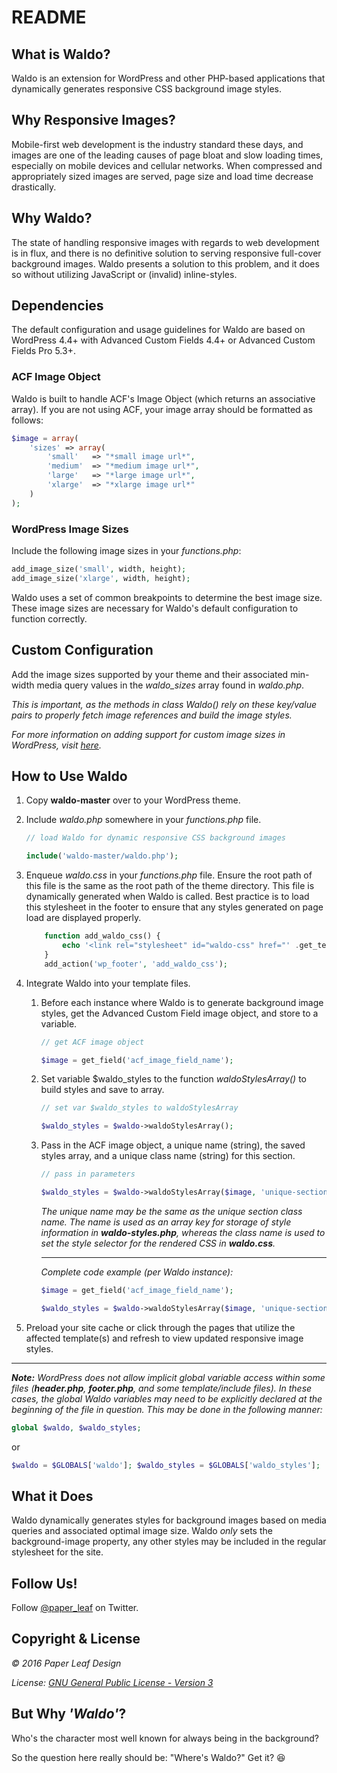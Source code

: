 # README #

## What is Waldo? ##
Waldo is an extension for WordPress and other PHP-based applications that dynamically generates responsive CSS background image styles.

## Why Responsive Images? ##
Mobile-first web development is the industry standard these days, and images are one of the leading causes of page bloat and slow loading times, especially on mobile devices and cellular networks. When compressed and appropriately sized images are served, page size and load time decrease drastically.

## Why Waldo? ##
The state of handling responsive images with regards to web development is in flux, and there is no definitive solution to serving responsive full-cover background images. Waldo presents a solution to this problem, and it does so without utilizing JavaScript or (invalid) inline-styles.

## Dependencies ##
The default configuration and usage guidelines for Waldo are based on WordPress 4.4+ with Advanced Custom Fields 4.4+ or Advanced Custom Fields Pro 5.3+.

### ACF Image Object ###
Waldo is built to handle ACF's Image Object (which returns an associative array). If you are not using ACF, your image array should be formatted as follows:
```php
$image = array(
    'sizes' => array(
        'small'   => "*small image url*",
        'medium'  => "*medium image url*",
        'large'   => "*large image url*",
        'xlarge'  => "*xlarge image url*"
    )
);
```

### WordPress Image Sizes ###

Include the following image sizes in your *functions.php*:
```php
add_image_size('small', width, height);
add_image_size('xlarge', width, height);
```
Waldo uses a set of common breakpoints to determine the best image size. These image sizes are necessary for Waldo's default configuration to function correctly.

## Custom Configuration ##
Add the image sizes supported by your theme and their associated min-width media query values in the *waldo\_sizes* array found in *waldo.php*.

*This is important, as the methods in class Waldo() rely on these key/value pairs to properly fetch image references and build the image styles.*

*For more information on adding support for custom image sizes in WordPress, visit [here](https://developer.wordpress.org/reference/functions/add_image_size/).*

## How to Use Waldo ##
1. Copy **waldo-master** over to your WordPress theme.
2. Include *waldo.php* somewhere in your *functions.php* file.

    ```php
    // load Waldo for dynamic responsive CSS background images

    include('waldo-master/waldo.php');
    ```

3. Enqueue *waldo.css* in your *functions.php* file. Ensure the root path of this file is the same as the root path of the theme directory. This file is dynamically generated when Waldo is called. Best practice is to load this stylesheet in the footer to ensure that any styles generated on page load are displayed properly.

    ```php
        function add_waldo_css() {
            echo '<link rel="stylesheet" id="waldo-css" href="' .get_template_directory_uri() .'/waldo.css">';
        }
        add_action('wp_footer', 'add_waldo_css');
    ```

4. Integrate Waldo into your template files.
    1. Before each instance where Waldo is to generate background image styles, get the Advanced Custom Field image object, and store to a variable.

        ```php
        // get ACF image object

        $image = get_field('acf_image_field_name');
        ```

    2. Set variable $waldo_styles to the function *waldoStylesArray()* to build styles and save to array.

        ```php
        // set var $waldo_styles to waldoStylesArray

        $waldo_styles = $waldo->waldoStylesArray();
        ```

    3. Pass in the ACF image object, a unique name (string), the saved styles array, and a unique class name (string) for this section.

        ```php
        // pass in parameters

        $waldo_styles = $waldo->waldoStylesArray($image, 'unique-section-name', $waldo_styles, 'unique-section-class-name');
        ```

        *The unique name may be the same as the unique section class name. The name is used as an array key for storage of style information in __waldo-styles.php__, whereas the class name is used to set the style selector for the rendered CSS in __waldo.css__.*

        ---
        *Complete code example (per Waldo instance):*

        ```php
        $image = get_field('acf_image_field_name');

        $waldo_styles = $waldo->waldoStylesArray($image, 'unique-section-name', $waldo_styles, 'unique-section-class-name');
        ```

5. Preload your site cache or click through the pages that utilize the affected template(s) and refresh to view updated responsive image styles.

-----
*__Note:__ WordPress does not allow implicit global variable access within some files (__header.php__, __footer.php__, and some template/include files). In these cases, the global Waldo variables may need to be explicitly declared at the beginning of the file in question. This may be done in the following manner:*

```php
global $waldo, $waldo_styles;
```

or

```php
$waldo = $GLOBALS['waldo']; $waldo_styles = $GLOBALS['waldo_styles'];
```


## What it Does ##
Waldo dynamically generates styles for background images based on media queries and associated optimal image size. Waldo *only* sets the background-image property, any other styles may be included in the regular stylesheet for the site.

## Follow Us! ##
Follow [@paper_leaf](https://twitter.com/paper_leaf) on Twitter.

## Copyright & License ##
*© 2016 Paper Leaf Design*

*License: [GNU General Public License - Version 3](https://github.com/paper-leaf/waldo/blob/master/LICENSE.txt)*

## But Why *'Waldo'*? ##
Who's the character most well known for always being in the background?

So the question here really should be: "Where's Waldo?" Get it? :laughing:

